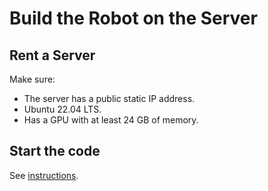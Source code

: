 # Build the Robot on the Server

## Rent a Server

Make sure:

- The server has a public static IP address.
- Ubuntu 22.04 LTS.
- Has a GPU with at least 24 GB of memory.

## Start the code

See [instructions](./README.md#quick-start).
